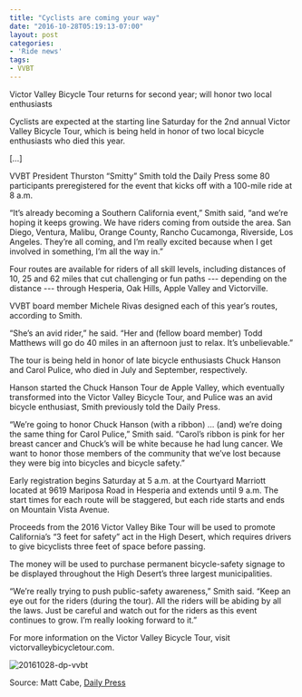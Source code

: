 ```yaml
---
title: "Cyclists are coming your way"
date: "2016-10-28T05:19:13-07:00"
layout: post
categories:
- 'Ride news'
tags:
- VVBT
---
```


Victor Valley Bicycle Tour returns for second year; will honor two local enthusiasts

Cyclists are expected at the starting line Saturday for the 2nd annual Victor Valley Bicycle Tour, which is being held in honor of two local bicycle enthusiasts who died this year.

\[…\]

VVBT President Thurston “Smitty” Smith told the Daily Press some 80 participants preregistered for the event that kicks off with a 100-mile ride at 8 a.m.

“It’s already becoming a Southern California event,” Smith said, “and we’re hoping it keeps growing. We have riders coming from outside the area. San Diego, Ventura, Malibu, Orange County, Rancho Cucamonga, Riverside, Los Angeles. They’re all coming, and I’m really excited because when I get involved in something, I’m all the way in.”

Four routes are available for riders of all skill levels, including distances of 10, 25 and 62 miles that cut challenging or fun paths --- depending on the distance --- through Hesperia, Oak Hills, Apple Valley and Victorville.

VVBT board member Michele Rivas designed each of this year’s routes, according to Smith.

“She’s an avid rider,” he said. “Her and (fellow board member) Todd Matthews will go do 40 miles in an afternoon just to relax. It’s unbelievable.”

The tour is being held in honor of late bicycle enthusiasts Chuck Hanson and Carol Pulice, who died in July and September, respectively.

Hanson started the Chuck Hanson Tour de Apple Valley, which eventually transformed into the Victor Valley Bicycle Tour, and Pulice was an avid bicycle enthusiast, Smith previously told the Daily Press.

“We’re going to honor Chuck Hanson (with a ribbon) … (and) we’re doing the same thing for Carol Pulice,” Smith said. “Carol’s ribbon is pink for her breast cancer and Chuck’s will be white because he had lung cancer. We want to honor those members of the community that we’ve lost because they were big into bicycles and bicycle safety.”

Early registration begins Saturday at 5 a.m. at the Courtyard Marriott located at 9619 Mariposa Road in Hesperia and extends until 9 a.m. The start times for each route will be staggered, but each ride starts and ends on Mountain Vista Avenue.

Proceeds from the 2016 Victor Valley Bike Tour will be used to promote California’s “3 feet for safety” act in the High Desert, which requires drivers to give bicyclists three feet of space before passing.

The money will be used to purchase permanent bicycle-safety signage to be displayed throughout the High Desert’s three largest municipalities.

“We’re really trying to push public-safety awareness,” Smith said. “Keep an eye out for the riders (during the tour). All the riders will be abiding by all the laws. Just be careful and watch out for the riders as this event continues to grow. I’m really looking forward to it.”

For more information on the Victor Valley Bicycle Tour, visit victorvalleybicycletour.com.

![20161028-dp-vvbt](/wp-content/uploads/2016/10/20161028-DP-vvbt-300x143.png)

Source: Matt Cabe, [Daily Press](https://www.vvdailypress.com/news/20161027/bicycle-racers-are-coming-your-way-victor-valley-bicycle-tour-returns-for-2nd-year)
